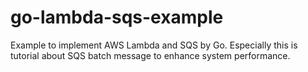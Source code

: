 # go-lambda-sqs-example
Example to implement AWS Lambda and SQS by Go. Especially this is tutorial about SQS batch message to enhance system performance. 
